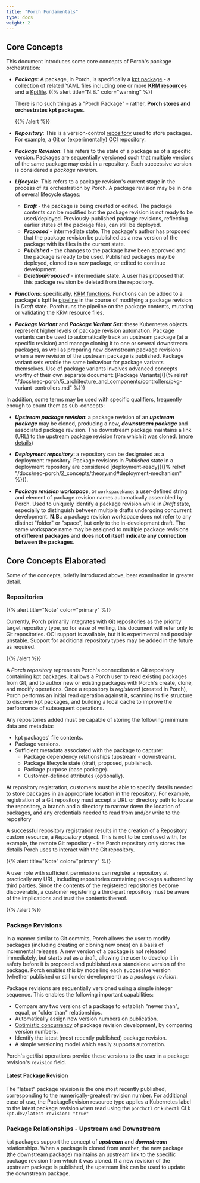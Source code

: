 ```yaml
---
title: "Porch Fundamentals"
type: docs
weight: 2
---
```


## Core Concepts

This document introduces some core concepts of Porch's package orchestration:

* ***Package***: A package, in Porch, is specifically a [kpt package](https://kpt.dev/) - a collection of related YAML
files including one or more **[KRM resources][krm]** and a [Kptfile](https://kpt.dev/book/02-concepts/#packages).
  {{% alert title="N.B." color="warning" %}}

  There is no such thing as a "Porch Package" - rather, **Porch stores and orchestrates kpt packages**.

  {{% /alert %}}

* ***Repository***: This is a version-control [repository](#repositories) used to store packages.
For example, a [Git][git] or (experimentally) [OCI][oci] repository.

* ***Package Revision***: This refers to the state of a package as of a specific version. Packages are sequentially
[versioned](#package-revisions) such that multiple versions of the same package may exist in
a repository. Each successive version is considered a *package revision*.

* ***Lifecycle***: This refers to a package revision's current stage in the process of its orchestration by Porch. A package
revision may be in one of several lifecycle stages:
  * ***Draft*** - the package is being created or edited. The package contents can be modified but the package revision
    is not ready to be used/deployed. Previously-published package revisions, reflecting earlier states of the package files,
    can still be deployed.
  * ***Proposed*** - intermediate state. The package's author has proposed that the package revision be published as a new
    version of the package with its files in the current state.
  * ***Published*** - the changes to the package have been approved and the package is ready to be used. Published packages
    may be deployed, cloned to a new package, or edited to continue development.
  * ***DeletionProposed*** - intermediate state. A user has proposed that this package revision be deleted from the
    repository.

* ***Functions***: specifically, [KRM functions][krm functions]. Functions can be added to a package's kptfile [pipeline][pipeline]
in the course of modifying a package revision in *Draft* state. Porch runs the pipeline on the package contents, mutating
or validating the KRM resource files.

* ***Package Variant*** and ***Package Variant Set***: these Kubernetes objects represent higher levels of package revision
  automation. Package variants can be used to automatically track an upstream package (at a specific revision) and manage
  cloning it to one or several downstream packages, as well as preparing new downstream package revisions when a new revision
  of the upstream package is published. Package variant sets enable the same behaviour for package variants themselves.
  Use of package variants involves advanced concepts worthy of their own separate document:
  [Package Variants]({{% relref "/docs/neo-porch/5_architecture_and_components/controllers/pkg-variant-controllers.md" %}})


In addition, some terms may be used with specific qualifiers, frequently enough to count them as sub-concepts:

* ***Upstream package revision***: a package revision of an ***upstream package*** may be cloned, producing a new,
***downstream package*** and associated package revision. The downstream package maintains a link (URL) to the upstream
package revision from which it was cloned. ([more details](#package-relationships---upstream-and-downstream))

* ***Deployment repository***: a repository can be designated as a deployment repository. Package revisions in *Published*
state in a deployment repository are considered [deployment-ready]({{% relref "/docs/neo-porch/2_concepts/theory.md#deployment-mechanism" %}}).

* ***Package revision workspace***, or `workspaceName`: a user-defined string and element of package revision names automatically
assembled by Porch. Used to uniquely identify a package revision while in *Draft* state, especially to distinguish between
multiple drafts undergoing concurrent development. **N.B.**: a package revision workspace does not refer to any distinct
"folder" or "space", but only to the in-development draft. The same workspace name may be assigned to multiple package
revisions **of different packages** and **does not of itself indicate any connection between the packages**.

## Core Concepts Elaborated

Some of the concepts, briefly introduced above, bear examination in greater detail.

### Repositories

{{% alert title="Note" color="primary" %}}

Currently, Porch primarily integrates with [Git](https://git-scm.org) repositories as the priority target repository type,
so for ease of writing, this document will refer only to Git repositories. OCI support is available, but it is experimental
and possibly unstable. Support for additional repository types may be added in the future as required.

{{% /alert %}}

A *Porch repository* represents Porch's connection to a Git repository containing kpt packages. It allows a Porch user to
read existing packages from Git, and to author new or existing packages with Porch's create, clone, and modify operations.
Once a repository is *registered* (created in Porch), Porch performs an initial read operation against it, scanning its
file structure to discover kpt packages, and building a local cache to improve the performance of subsequent operations.

Any repositories added must be capable of storing the following minimum data and metadata:
* kpt packages' file contents.
* Package versions.
* Sufficient metadata associated with the package to capture:
  * Package dependency relationships (upstream - downstream).
  * Package lifecycle state (draft, proposed, published).
  * Package purpose (base package).
  * Customer-defined attributes (optionally).

At repository registration, customers must be able to specify details needed to store packages in an appropriate location
in the repository. For example, registration of a Git repository must accept a URL or directory path to locate the repository,
a branch and a directory to narrow down the location of packages, and any credentials needed to read from and/or write to
the repository

A successful repository registration results in the creation of a Repository custom resource, a *Repository object*. This
is not to be confused with, for example, the remote Git repository - the Porch repository only stores the details Porch
uses to interact with the Git repository.

{{% alert title="Note" color="primary" %}}

A user role with sufficient permissions can register a repository at practically any URL, including repositories containing
packages authored by third parties. Since the contents of the registered repositories become discoverable, a customer
registering a third-part repository must be aware of the implications and trust the contents thereof.

{{% /alert %}}

### Package Revisions

In a manner similar to Git commits, Porch allows the user to modify packages (including creating or cloning new ones) on
a basis of incremental releases. A new version of a package is not released immediately, but starts out as a draft, allowing
the user to develop it in safety before it is proposed and published as a standalone version of the package. Porch enables
this by modelling each successive version (whether published or still under development) as a *package revision*.

Package revisions are sequentially versioned using a simple integer sequence. This enables the following important capabilities:

* Compare any two versions of a package to establish "newer than", equal, or "older than" relationships.
* Automatically assign new version numbers on publication.
* [Optimistic concurrency][optimistic-concurrency] of package revision development, by comparing version numbers.
* Identify the latest (most recently published) package revision.
* A simple versioning model which easily supports automation.

Porch's get/list operations provide these versions to the user in a package revision's `revision` field.

#### Latest Package Revision

The "latest" package revision is the one most recently published, corresponding to the numerically-greatest revision number.
For additional ease of use, the PackageRevision resource type applies a Kubernetes label to the latest package revision
when read using the `porchctl` or `kubectl` CLI: `kpt.dev/latest-revision: "true"`

### Package Relationships - Upstream and Downstream

kpt packages support the concept of ***upstream*** and ***downstream*** relationships. When a package is cloned from another,
the new package (the downstream package) maintains an upstream link to the specific package revision from which it was cloned.
If a new revision of the upstream package is published, the upstream link can be used to update the downstream package.

<!-- Reference links -->
[git]: https://git-scm.org/
[krm]: https://github.com/kubernetes/design-proposals-archive/blob/main/architecture/resource-management.md
[krm functions]: https://github.com/kubernetes-sigs/kustomize/blob/master/cmd/config/docs/api-conventions/functions-spec.md
[oci]: https://github.com/opencontainers/image-spec/blob/main/spec.md
[optimistic-concurrency]: https://en.wikipedia.org/wiki/Optimistic_concurrency_control
[pipeline]: https://kpt.dev/book/04-using-functions/#declarative-function-execution
